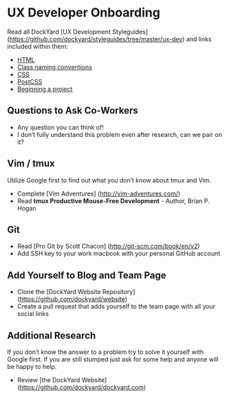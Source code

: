 # UX Developer Onboarding

Read all DockYard
[UX Development Styleguides]
(https://github.com/dockyard/styleguides/tree/master/ux-dev)
and links included within them:

* [HTML](https://github.com/dockyard/styleguides/blob/master/ux-dev/html.md)
* [Class naming conventions](https://github.com/dockyard/styleguides/blob/master/ux-dev/class-naming-conventions.md)
* [CSS](https://github.com/dockyard/styleguides/blob/master/ux-dev/css.md)
* [PostCSS](https://github.com/dockyard/styleguides/blob/master/ux-dev/postcss.md)
* [Beginning a project](https://github.com/dockyard/styleguides/blob/master/ux-dev/beginning-a-project.md)

## Questions to Ask Co-Workers

* Any question you can think of!
* I don’t fully understand this problem even after research, can we pair on it?

## Vim / tmux

Utilize Google first to find out what you don’t know about tmux and Vim.
* Complete
  [Vim Adventures]
  (http://vim-adventures.com/)
* Read __tmux Productive Mouse-Free Development__ - Author, Brian P. Hogan

## Git

* Read
  [Pro Git by Scott Chacon]
  (http://git-scm.com/book/en/v2)
* Add SSH key to your work macbook with your personal GitHub account

## Add Yourself to Blog and Team Page

* Clone the
  [DockYard Website Repository]
  (https://github.com/dockyard/website)
* Create a pull request that adds yourself to the team page with all
  your social links

## Additional Research

If you don’t know the answer to a problem try to solve it yourself
with Google first. If you are still stumped just ask for some help and anyone
will be happy to help.
* Review
  [the DockYard Website]
  (https://github.com/dockyard/dockyard.com)
